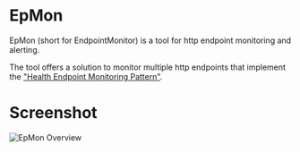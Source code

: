# EpMon
EpMon (short for EndpointMonitor) is a tool for http endpoint monitoring and alerting.

The tool offers a solution to monitor multiple http endpoints that implement the ["Health Endpoint Monitoring Pattern"](https://docs.microsoft.com/en-us/azure/architecture/patterns/health-endpoint-monitoring).

# Screenshot

![EpMon Overview](img/epmon-overview.png.png)
